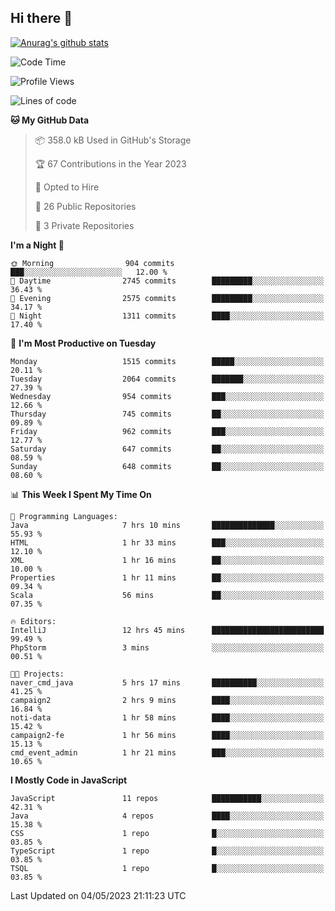 ## Hi there 👋

[![Anurag's github stats](https://github-readme-stats.vercel.app/api?username=Songwonseok)](https://github.com/anuraghazra/github-readme-stats)



<!--START_SECTION:waka-->
![Code Time](http://img.shields.io/badge/Code%20Time-2%2C226%20hrs%2049%20mins-blue)

![Profile Views](http://img.shields.io/badge/Profile%20Views-4-blue)

![Lines of code](https://img.shields.io/badge/From%20Hello%20World%20I%27ve%20Written-35.0%20million%20lines%20of%20code-blue)

**🐱 My GitHub Data** 

> 📦 358.0 kB Used in GitHub's Storage 
 > 
> 🏆 67 Contributions in the Year 2023
 > 
> 💼 Opted to Hire
 > 
> 📜 26 Public Repositories 
 > 
> 🔑 3 Private Repositories 
 > 
**I'm a Night 🦉** 

```text
🌞 Morning                904 commits         ███░░░░░░░░░░░░░░░░░░░░░░   12.00 % 
🌆 Daytime                2745 commits        █████████░░░░░░░░░░░░░░░░   36.43 % 
🌃 Evening                2575 commits        █████████░░░░░░░░░░░░░░░░   34.17 % 
🌙 Night                  1311 commits        ████░░░░░░░░░░░░░░░░░░░░░   17.40 % 
```
📅 **I'm Most Productive on Tuesday** 

```text
Monday                   1515 commits        █████░░░░░░░░░░░░░░░░░░░░   20.11 % 
Tuesday                  2064 commits        ███████░░░░░░░░░░░░░░░░░░   27.39 % 
Wednesday                954 commits         ███░░░░░░░░░░░░░░░░░░░░░░   12.66 % 
Thursday                 745 commits         ██░░░░░░░░░░░░░░░░░░░░░░░   09.89 % 
Friday                   962 commits         ███░░░░░░░░░░░░░░░░░░░░░░   12.77 % 
Saturday                 647 commits         ██░░░░░░░░░░░░░░░░░░░░░░░   08.59 % 
Sunday                   648 commits         ██░░░░░░░░░░░░░░░░░░░░░░░   08.60 % 
```


📊 **This Week I Spent My Time On** 

```text
💬 Programming Languages: 
Java                     7 hrs 10 mins       ██████████████░░░░░░░░░░░   55.93 % 
HTML                     1 hr 33 mins        ███░░░░░░░░░░░░░░░░░░░░░░   12.10 % 
XML                      1 hr 16 mins        ██░░░░░░░░░░░░░░░░░░░░░░░   10.00 % 
Properties               1 hr 11 mins        ██░░░░░░░░░░░░░░░░░░░░░░░   09.34 % 
Scala                    56 mins             ██░░░░░░░░░░░░░░░░░░░░░░░   07.35 % 

🔥 Editors: 
IntelliJ                 12 hrs 45 mins      █████████████████████████   99.49 % 
PhpStorm                 3 mins              ░░░░░░░░░░░░░░░░░░░░░░░░░   00.51 % 

🐱‍💻 Projects: 
naver_cmd_java           5 hrs 17 mins       ██████████░░░░░░░░░░░░░░░   41.25 % 
campaign2                2 hrs 9 mins        ████░░░░░░░░░░░░░░░░░░░░░   16.84 % 
noti-data                1 hr 58 mins        ████░░░░░░░░░░░░░░░░░░░░░   15.42 % 
campaign2-fe             1 hr 56 mins        ████░░░░░░░░░░░░░░░░░░░░░   15.13 % 
cmd_event_admin          1 hr 21 mins        ███░░░░░░░░░░░░░░░░░░░░░░   10.65 % 
```

**I Mostly Code in JavaScript** 

```text
JavaScript               11 repos            ███████████░░░░░░░░░░░░░░   42.31 % 
Java                     4 repos             ████░░░░░░░░░░░░░░░░░░░░░   15.38 % 
CSS                      1 repo              █░░░░░░░░░░░░░░░░░░░░░░░░   03.85 % 
TypeScript               1 repo              █░░░░░░░░░░░░░░░░░░░░░░░░   03.85 % 
TSQL                     1 repo              █░░░░░░░░░░░░░░░░░░░░░░░░   03.85 % 
```




 Last Updated on 04/05/2023 21:11:23 UTC
<!--END_SECTION:waka-->

